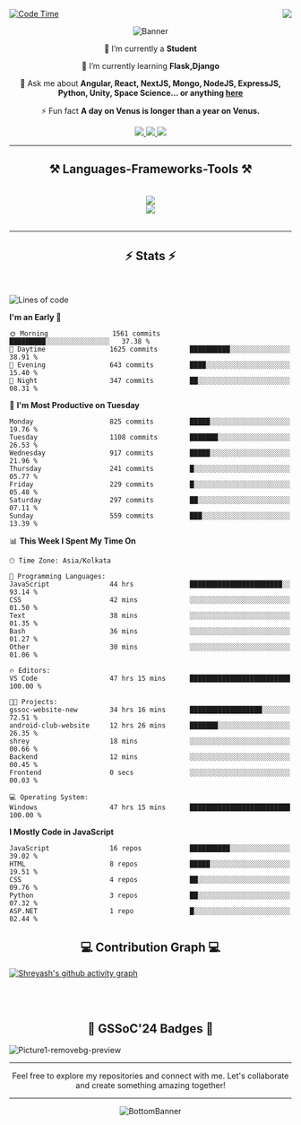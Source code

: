 <div>
 
<img align="right" src="https://visitor-badge.laobi.icu/badge?page_id=shreyash3087.shreyash3087" />

 [![Code Time](https://wakatime.com/badge/user/cd5f70df-e644-46f4-a03b-e1ce78615131.svg)](https://wakatime.com/@cd5f70df-e644-46f4-a03b-e1ce78615131)
 
</div>


<div align="center">
 
![Banner](https://github.com/user-attachments/assets/fe33d289-b057-4d85-ad76-3103802aa9e1)

</div>


<div align="center">
 
 🔭 I’m currently a **Student** 
 
 🌱 I’m currently learning **Flask,Django**

💬 Ask me about **Angular, React, NextJS, Mongo, NodeJS, ExpressJS, Python, Unity, Space Science... or anything [here](https://github.com/shreyash3087/shreyash3087/issues)**

⚡ Fun fact **A day on Venus is longer than a year on Venus.**

</div>
 
<div align="center"> 
  <a href="mailto:shreyash3087@gmail.com">
    <img src="https://img.shields.io/badge/Gmail-333333?style=for-the-badge&logo=gmail&logoColor=red" />
  </a>
  <a href="https://www.linkedin.com/in/shreyash-srivastava-1a1161280" target="_blank">
    <img src="https://img.shields.io/badge/LinkedIn-0077B5?style=for-the-badge&logo=linkedin&logoColor=white" target="_blank" />
  </a>
  <a href="https://github.com/shreyash3087" target="_blank">
     <img src="https://img.shields.io/badge/Github-FF5722?style=for-the-badge&logo=github&logoColor=white" target="_blank" />
  </a>
</div>
<hr/>
 
<h2 align="center">⚒️ Languages-Frameworks-Tools ⚒️</h2>
<br/>
<div align="center">
    <img src="https://skillicons.dev/icons?i=react,bootstrap,html,css,vscode,github,figma,cpp,vercel,netlify" /><br>
    <img src="https://skillicons.dev/icons?i=tailwind,git,nodejs,python,javascript,typescript,express,firebase,mongodb,nextjs,unity,azure,blender" /><br>
</div>

<br/>
<hr/>

<h2 align="center">⚡ Stats ⚡</h2>

<br>
<div>
 
 
<!--START_SECTION:waka-->
![Lines of code](https://img.shields.io/badge/From%20Hello%20World%20I%27ve%20Written-1.1%20million%20lines%20of%20code-blue)

**I'm an Early 🐤** 

```text
🌞 Morning                1561 commits        █████████░░░░░░░░░░░░░░░░   37.38 % 
🌆 Daytime                1625 commits        ██████████░░░░░░░░░░░░░░░   38.91 % 
🌃 Evening                643 commits         ████░░░░░░░░░░░░░░░░░░░░░   15.40 % 
🌙 Night                  347 commits         ██░░░░░░░░░░░░░░░░░░░░░░░   08.31 % 
```
📅 **I'm Most Productive on Tuesday** 

```text
Monday                   825 commits         █████░░░░░░░░░░░░░░░░░░░░   19.76 % 
Tuesday                  1108 commits        ███████░░░░░░░░░░░░░░░░░░   26.53 % 
Wednesday                917 commits         █████░░░░░░░░░░░░░░░░░░░░   21.96 % 
Thursday                 241 commits         █░░░░░░░░░░░░░░░░░░░░░░░░   05.77 % 
Friday                   229 commits         █░░░░░░░░░░░░░░░░░░░░░░░░   05.48 % 
Saturday                 297 commits         ██░░░░░░░░░░░░░░░░░░░░░░░   07.11 % 
Sunday                   559 commits         ███░░░░░░░░░░░░░░░░░░░░░░   13.39 % 
```


📊 **This Week I Spent My Time On** 

```text
🕑︎ Time Zone: Asia/Kolkata

💬 Programming Languages: 
JavaScript               44 hrs              ███████████████████████░░   93.14 % 
CSS                      42 mins             ░░░░░░░░░░░░░░░░░░░░░░░░░   01.50 % 
Text                     38 mins             ░░░░░░░░░░░░░░░░░░░░░░░░░   01.35 % 
Bash                     36 mins             ░░░░░░░░░░░░░░░░░░░░░░░░░   01.27 % 
Other                    30 mins             ░░░░░░░░░░░░░░░░░░░░░░░░░   01.06 % 

🔥 Editors: 
VS Code                  47 hrs 15 mins      █████████████████████████   100.00 % 

🐱‍💻 Projects: 
gssoc-website-new        34 hrs 16 mins      ██████████████████░░░░░░░   72.51 % 
android-club-website     12 hrs 26 mins      ███████░░░░░░░░░░░░░░░░░░   26.35 % 
shrey                    18 mins             ░░░░░░░░░░░░░░░░░░░░░░░░░   00.66 % 
Backend                  12 mins             ░░░░░░░░░░░░░░░░░░░░░░░░░   00.45 % 
Frontend                 0 secs              ░░░░░░░░░░░░░░░░░░░░░░░░░   00.03 % 

💻 Operating System: 
Windows                  47 hrs 15 mins      █████████████████████████   100.00 % 
```

**I Mostly Code in JavaScript** 

```text
JavaScript               16 repos            ██████████░░░░░░░░░░░░░░░   39.02 % 
HTML                     8 repos             █████░░░░░░░░░░░░░░░░░░░░   19.51 % 
CSS                      4 repos             ██░░░░░░░░░░░░░░░░░░░░░░░   09.76 % 
Python                   3 repos             ██░░░░░░░░░░░░░░░░░░░░░░░   07.32 % 
ASP.NET                  1 repo              █░░░░░░░░░░░░░░░░░░░░░░░░   02.44 % 
```




<!--END_SECTION:waka-->

</div>

<div>
  <div align="center" ><h2 align="center">💻 Contribution Graph 💻</h2></div>
 
  [![Shreyash's github activity graph](https://github-readme-activity-graph.vercel.app/graph?username=shreyash3087&hide_border=true&theme=github)](https://github.com/ashutosh00710/github-readme-activity-graph)
 
</div>

<br/><br/>

<h2 align="center">🔰 GSSoC'24 Badges 🔰</h2>

![Picture1-removebg-preview](https://github.com/user-attachments/assets/4ece96a5-043a-44df-b51b-40738d3603ff)

<div align="center"> 
  <hr/>
  Feel free to explore my repositories and connect with me. Let's collaborate and create something amazing together!
  <hr/>
</div>

<div align="center">
 
![BottomBanner](https://github.com/user-attachments/assets/7afe064f-9b9f-401d-bec1-35c8625bb3dc)

</div>

